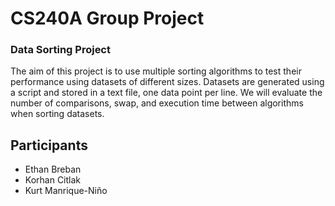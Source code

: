 # CS240A Group Project
### Data Sorting Project
The aim of this project is to use multiple sorting algorithms to test their performance using datasets of different sizes. Datasets are generated using a script and stored in a text file, one data point per line. We will evaluate the number of comparisons, swap, and execution time between algorithms when sorting datasets.
## Participants
- Ethan Breban 
- Korhan Citlak 
- Kurt Manrique-Niño